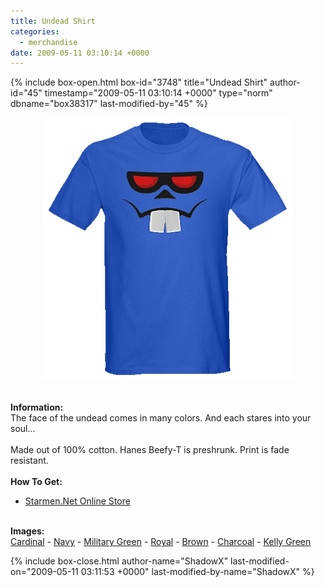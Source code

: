 ```yaml
---
title: Undead Shirt
categories:
  - merchandise
date: 2009-05-11 03:10:14 +0000
---
```

{% include box-open.html box-id="3748" title="Undead Shirt" author-id="45" timestamp="2009-05-11 03:10:14 +0000" type="norm" dbname="box38317" last-modified-by="45" %}
	<center>
	<img src="/merchandise/images/smn_undeadts_title.png" border="0" alt="Undead Shirt" />
	</center>
	<br /><br />
	<b>Information:</b>
	<br />
	The face of the undead comes in many colors. And each stares into your soul...
	<br /><br />
	Made out of 100% cotton. Hanes Beefy-T is preshrunk. Print is fade resistant.
	<br /><br />
	<b>How To Get:</b>
	<br />
	<ul>
	<li><a href="http://www.cafepress.com/starmen.269329887">Starmen.Net Online Store</a></li>
	</ul>
	<br />
	<b>Images:</b>
	<br />
	<a href="/merchandise/images/smn_undeadts_cardinal.jpg">Cardinal</a> - <a href="/merchandise/images/smn_undeadts_navy.jpg">Navy</a> - <a href="/merchandise/images/smn_undeadts_mgreen.jpg">Military Green</a> - 
	<a href="/merchandise/images/smn_undeadts_royal.jpg">Royal</a> - <a href="/merchandise/images/smn_undeadts_brown.jpg">Brown</a> - <a href="/merchandise/images/smn_undeadts_charcoal.jpg">Charcoal</a> - 
	<a href="/merchandise/images/smn_undeadts_kgreen.jpg">Kelly Green</a>

{% include box-close.html author-name="ShadowX" last-modified-on="2009-05-11 03:11:53 +0000" last-modified-by-name="ShadowX" %}
